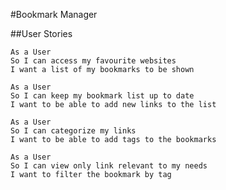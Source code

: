 #Bookmark Manager

##User Stories

```
As a User
So I can access my favourite websites
I want a list of my bookmarks to be shown
```
```
As a User
So I can keep my bookmark list up to date
I want to be able to add new links to the list
```
```
As a User
So I can categorize my links
I want to be able to add tags to the bookmarks
```
```
As a User
So I can view only link relevant to my needs
I want to filter the bookmark by tag
```
